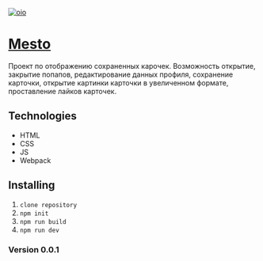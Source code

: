 [![oio](https://pictures.s3.yandex.net/frontend-developer/dom_bom/logo.svg)](https://praktikum.yandex.ru/profile/web-developer/)
# [**Mesto**](https://stanislavponomarev93.github.io/Mesto/)

Проект по отображению сохраненных карочек. Возможность открытие, закрытие попапов, редактирование данных профиля, сохранение карточки, открытие картинки карточки в увеличенном формате, проставление лайков карточек.

## Technologies

* HTML 
* CSS
* JS
* Webpack

## Installing

1. `clone repository`
2. `npm init`
3. `npm run build`
4. `npm run dev`

### Version 0.0.1
